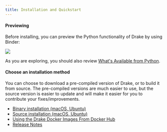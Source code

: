 ```yaml
---
title: Installation and Quickstart
---
```


#### Previewing

Before installing, you can preview the Python functionality of Drake by using
Binder:

<div class="aside">
    <a target="_doc" href="https://mybinder.org/v2/gh/RobotLocomotion/drake/nightly-release-binder?filepath=tutorials">
      <img src="https://mybinder.org/badge_logo.svg"/>
    </a>
</div>

As you are exploring, you should also review
[What's Available from Python](/python_bindings.html#whats-available-from-python).

#### Choose an installation method

You can choose to download a pre-compiled version of Drake, or to build it from source. The pre-compiled versions are much easier to use, but the source version is easier to update and will make it easier for you to contribute your fixes/improvements.

* [Binary installation (macOS, Ubuntu)](/from_binary.html)  
* [Source installation (macOS, Ubuntu)](/from_source.html)  
* [Using the Drake Docker Images From Docker Hub](/docker.html)  
* [Release Notes](/release_notes.html)  
